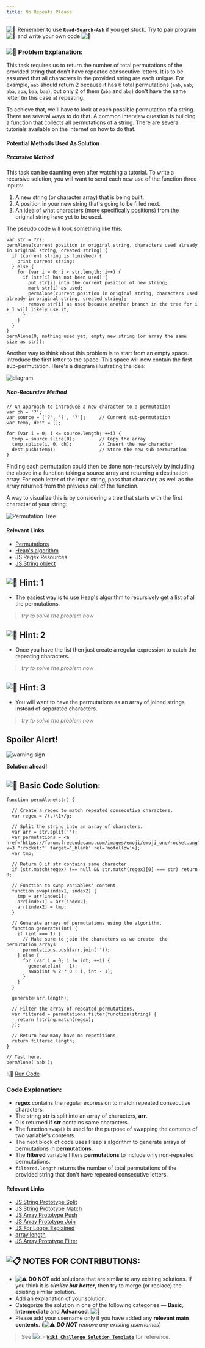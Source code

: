 ```yaml
---
title: No Repeats Please
---
```

![:triangular_flag_on_post:](https://forum.freecodecamp.com/images/emoji/emoji_one/triangular_flag_on_post.png?v=3 ":triangular_flag_on_post:") Remember to use <a>**`Read-Search-Ask`**</a> if you get stuck. Try to pair program ![:busts_in_silhouette:](https://forum.freecodecamp.com/images/emoji/emoji_one/busts_in_silhouette.png?v=3 ":busts_in_silhouette:") and write your own code ![:pencil:](https://forum.freecodecamp.com/images/emoji/emoji_one/pencil.png?v=3 ":pencil:")

### ![:checkered_flag:](https://forum.freecodecamp.com/images/emoji/emoji_one/checkered_flag.png?v=3 ":checkered_flag:") Problem Explanation:

This task requires us to return the number of total permutations of the provided string that don't have repeated consecutive letters. It is to be assumed that all characters in the provided string are each unique. For example, `aab` should return 2 because it has 6 total permutations (`aab`, `aab`, `aba`, `aba`, `baa`, `baa`), but only 2 of them (`aba` and `aba`) don't have the same letter (in this case `a`) repeating.

To achieve that, we'll have to look at each possible permutation of a string. There are several ways to do that. A common interview question is building a function that collects all permutations of a string. There are several tutorials available on the internet on how to do that.

#### Potential Methods Used As Solution

##### Recursive Method

This task can be daunting even after watching a tutorial. To write a recursive solution, you will want to send each new use of the function three inputs:

1.  A new string (or character array) that is being built.
2.  A position in your new string that's going to be filled next.
3.  An idea of what characters (more specifically positions) from the original string have yet to be used.

The pseudo code will look something like this:

    var str = ???;
    permAlone(current position in original string, characters used already in original string, created string) {
      if (current string is finished) {
        print current string;
      } else {
        for (var i = 0; i < str.length; i++) {
          if (str[i] has not been used) {
            put str[i] into the current position of new string;
            mark str[i] as used;
            permAlone(current position in original string, characters used already in original string, created string);
            remove str[i] as used because another branch in the tree for i + 1 will likely use it;
          }
        }
      }
    }
    permAlone(0, nothing used yet, empty new string (or array the same size as str));

Another way to think about this problem is to start from an empty space. Introduce the first letter to the space. This space will now contain the first sub-permutation. Here's a diagram illustrating the idea:

![diagram](//discourse-user-assets.s3.amazonaws.com/original/2X/6/69896bacc8bd3b2e347beb4b304a7f97caa6d9ab.png)

##### Non-Recursive Method

    // An approach to introduce a new character to a permutation
    var ch = '?';
    var source = ['?', '?', '?'];     // Current sub-permutation
    var temp, dest = [];

    for (var i = 0; i <= source.length; ++i) {
      temp = source.slice(0);         // Copy the array
      temp.splice(i, 0, ch);          // Insert the new character
      dest.push(temp);                // Store the new sub-permutation
    }

Finding each permutation could then be done non-recursively by including the above in a function taking a source array and returning a destination array. For each letter of the input string, pass that character, as well as the array returned from the previous call of the function.

A way to visualize this is by considering a tree that starts with the first character of your string:

![Permutation Tree](//discourse-user-assets.s3.amazonaws.com/original/2X/8/8187f2b06cdc02cf62286c18ce15bfcdc99bc68c.png)

#### Relevant Links

*   <a href='https://www.mathsisfun.com/combinatorics/combinations-permutations.html' target='_blank' rel='nofollow'>Permutations</a>
*   <a href='https://en.wikipedia.org/wiki/Heap%27s_algorithm' target='_blank' rel='nofollow'>Heap's algorithm</a>
*   <a>JS Regex Resources</a>
*   <a href='https://developer.mozilla.org/en-US/docs/Web/JavaScript/Reference/Global_Objects/String' target='_blank' rel='nofollow'>JS String object</a>

## ![:speech_balloon:](https://forum.freecodecamp.com/images/emoji/emoji_one/speech_balloon.png?v=3 ":speech_balloon:") Hint: 1

*   The easiest way is to use Heap's algorithm to recursively get a list of all the permutations.

> _try to solve the problem now_

## ![:speech_balloon:](https://forum.freecodecamp.com/images/emoji/emoji_one/speech_balloon.png?v=3 ":speech_balloon:") Hint: 2

*   Once you have the list then just create a regular expression to catch the repeating characters.

> _try to solve the problem now_

## ![:speech_balloon:](https://forum.freecodecamp.com/images/emoji/emoji_one/speech_balloon.png?v=3 ":speech_balloon:") Hint: 3

*   You will want to have the permutations as an array of joined strings instead of separated characters.

> _try to solve the problem now_

## Spoiler Alert!

![warning sign](//discourse-user-assets.s3.amazonaws.com/original/2X/2/2d6c412a50797771301e7ceabd554cef4edcd74d.gif)

**Solution ahead!**

## ![:beginner:](https://forum.freecodecamp.com/images/emoji/emoji_one/beginner.png?v=3 ":beginner:") Basic Code Solution:

    function permAlone(str) {

      // Create a regex to match repeated consecutive characters.
      var regex = /(.)\1+/g;

      // Split the string into an array of characters.
      var arr = str.split('');
      var permutations = <a href='https://forum.freecodecamp.com/images/emoji/emoji_one/rocket.png?v=3 ":rocket:"' target='_blank' rel='nofollow'>];
      var tmp;

      // Return 0 if str contains same character.
      if (str.match(regex) !== null && str.match(regex)[0] === str) return 0;

      // Function to swap variables' content.
      function swap(index1, index2) {
        tmp = arr[index1];
        arr[index1] = arr[index2];
        arr[index2] = tmp;
      }

      // Generate arrays of permutations using the algorithm.
      function generate(int) {
        if (int === 1) {
          // Make sure to join the characters as we create  the permutation arrays
          permutations.push(arr.join(''));
        } else {
          for (var i = 0; i != int; ++i) {
            generate(int - 1);
            swap(int % 2 ? 0 : i, int - 1);
          }
        }
      }

      generate(arr.length);

      // Filter the array of repeated permutations.
      var filtered = permutations.filter(function(string) {
        return !string.match(regex);
      });

      // Return how many have no repetitions.
      return filtered.length;
    }

    // Test here.
    permAlone('aab');

![:rocket:</a> <a href='https://repl.it/CLop/0' target='_blank' rel='nofollow'>Run Code</a>

### Code Explanation:

*   **regex** contains the regular expression to match repeated consecutive characters.
*   The string **str** is split into an array of characters, **arr**.
*   0 is returned if **str** contains same characters.
*   The function `swap()` is used for the purpose of swapping the contents of two variable's contents.
*   The next block of code uses Heap's algorithm to generate arrays of permutations in **permutations**.
*   The **filtered** variable filters **permutations** to include only non-repeated permutations.
*   `filtered.length` returns the number of total permutations of the provided string that don't have repeated consecutive letters.

#### Relevant Links

*   <a href='http://forum.freecodecamp.com/t/javascript-string-prototype-split/15944' target='_blank' rel='nofollow'>JS String Prototype Split</a>
*   <a href='http://forum.freecodecamp.com/t/javascript-string-prototype-match/15941' target='_blank' rel='nofollow'>JS String Prototype Match</a>
*   <a href='http://forum.freecodecamp.com/t/javascript-array-prototype-push/14298' target='_blank' rel='nofollow'>JS Array Prototype Push</a>
*   <a href='http://forum.freecodecamp.com/t/javascript-array-prototype-join/14292' target='_blank' rel='nofollow'>JS Array Prototype Join</a>
*   <a href='http://forum.freecodecamp.com/t/javascript-for-loop/14666s-Explained' target='_blank' rel='nofollow'>JS For Loops Explained</a>
*   <a href='https://developer.mozilla.org/en/docs/Web/JavaScript/Reference/Global_Objects/Array/length' target='_blank' rel='nofollow'>array.length</a>
*   <a href='http://forum.freecodecamp.com/t/javascript-array-prototype-filter/14289' target='_blank' rel='nofollow'>JS Array Prototype Filter</a>

## ![:clipboard:](https://forum.freecodecamp.com/images/emoji/emoji_one/clipboard.png?v=3 ":clipboard:") NOTES FOR CONTRIBUTIONS:

*   ![:warning:](https://forum.freecodecamp.com/images/emoji/emoji_one/warning.png?v=3 ":warning:") **DO NOT** add solutions that are similar to any existing solutions. If you think it is **_similar but better_**, then try to merge (or replace) the existing similar solution.
*   Add an explanation of your solution.
*   Categorize the solution in one of the following categories — **Basic**, **Intermediate** and **Advanced**. ![:traffic_light:](https://forum.freecodecamp.com/images/emoji/emoji_one/traffic_light.png?v=3 ":traffic_light:")
*   Please add your username only if you have added any **relevant main contents**. (![:warning:](https://forum.freecodecamp.com/images/emoji/emoji_one/warning.png?v=3 ":warning:") **_DO NOT_** _remove any existing usernames_)

> See ![:point_right:](https://forum.freecodecamp.com/images/emoji/emoji_one/point_right.png?v=3 ":point_right:") <a href='http://forum.freecodecamp.com/t/algorithm-article-template/14272' target='_blank' rel='nofollow'>**`Wiki Challenge Solution Template`**</a> for reference.
